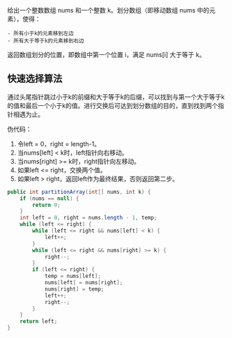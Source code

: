 给出一个整数数组 nums 和一个整数 k。划分数组（即移动数组 nums 中的元素），使得：

    - 所有小于k的元素移到左边
    - 所有大于等于k的元素移到右边
返回数组划分的位置，即数组中第一个位置 i，满足 nums[i] 大于等于 k。

## 快速选择算法

通过头尾指针跳过小于k的前缀和大于等于k的后缀，可以找到与第一个大于等于k的值和最后一个小于k的值。进行交换后可达到划分数组的目的，直到找到两个指针相遇为止。

伪代码：

1. 令left = 0，right = length-1。
2. 当nums[left] < k时，left指针向右移动。
3. 当nums[right] >= k时，right指针向左移动。
4. 如果left <= right，交换两个值。
5. 如果left > right，返回left作为最终结果，否则返回第二步。

```Java
public int partitionArray(int[] nums, int k) {
    if (nums == null) {
        return 0;
    }
    int left = 0, right = nums.length - 1, temp;
    while (left <= right) {
        while (left <= right && nums[left] < k) {
            left++;
        }
        while (left <= right && nums[right] >= k) {
            right--;
        }
        if (left <= right) {
            temp = nums[left];
            nums[left] = nums[right];
            nums[right] = temp;
            left++;
            right--;
        }
    }
    return left;
}
```